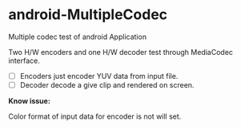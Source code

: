 # android-MultipleCodec
Multiple codec test of android Application

Two H/W encoders and one H/W decoder test through MediaCodec interface.

- [ ] Encoders just encoder YUV data from input file.
- [ ] Decoder decode a give clip and rendered on screen.

**Know issue:**

Color format of input data for encoder is not will set.

